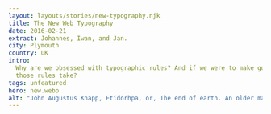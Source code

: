 ```yaml
---
layout: layouts/stories/new-typography.njk
title: The New Web Typography
date: 2016-02-21
extract: Johannes, Iwan, and Jan.
city: Plymouth
country: UK
intro:
  Why are we obsessed with typographic rules? And if we were to make guidelines for setting text on the web, what form should
  those rules take?
tags: unfeatured
hero: new.webp
alt: "John Augustus Knapp, Etidorhpa, or, The end of earth. An older man is standing in an underground cave, immersed in water up to his waist in the company of an eerie creature with a near featureless face. A ray of light coming from an opening in the roof above casts its glow upon them as the man thrusts his arms upward."
---
```


